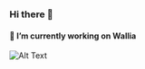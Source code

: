 ### Hi there 👋
#### <h4>🔭 I’m currently working on Wallia</h3>
![Alt Text](https://i.pinimg.com/originals/a6/7a/2a/a67a2aaa917fd06458ce74485ebb98ff.gif)
<!--
**MigueJimenezR/MigueJimenezR** is a ✨ _special_ ✨ repository because its `README.md` (this file) appears on your GitHub profile.

Here are some ideas to get you started:


- 🌱 I’m currently learning ...
- 👯 I’m looking to collaborate on ...
- 🤔 I’m looking for help with ...
- 💬 Ask me about ...
- 📫 How to reach me: ...
- 😄 Pronouns: ...
- ⚡ Fun fact: ...
-->
